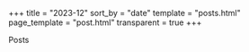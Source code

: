 +++
title = "2023-12"
sort_by = "date"
template = "posts.html"
page_template = "post.html"
transparent = true
+++

Posts
